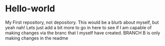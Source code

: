 # Hello-world
My First repository, not depository. 
This would be a blurb about myself, but yeah nah!
Lets just add a bit more to go in here to see if I am capable of making changes via the branc
that I myself have created. 
BRANCH B is only making changes in the readme
